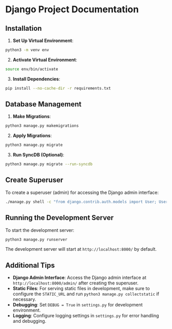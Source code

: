 # Django Project Documentation

## Installation

1. **Set Up Virtual Environment**:

```bash
python3 -m venv env
```

2. **Activate Virtual Environment**:

```bash
source env/bin/activate
```

3. **Install Dependencies**:

```bash
pip install --no-cache-dir -r requirements.txt
```

## Database Management

1. **Make Migrations**:

```bash
python3 manage.py makemigrations
```

2. **Apply Migrations**:

```bash
python3 manage.py migrate
```

3. **Run SyncDB (Optional)**:

```bash
python3 manage.py migrate --run-syncdb
```

## Create Superuser

To create a superuser (admin) for accessing the Django admin interface:

```bash
./manage.py shell -c "from django.contrib.auth.models import User; User.objects.create_superuser('root', 'root@example.com', 'root')"
```

## Running the Development Server

To start the development server:

```bash
python3 manage.py runserver
```

The development server will start at `http://localhost:8000/` by default.

## Additional Tips

- **Django Admin Interface**: Access the Django admin interface at `http://localhost:8000/admin/` after creating the superuser.
- **Static Files**: For serving static files in development, make sure to configure the `STATIC_URL` and run `python3 manage.py collectstatic` if necessary.
- **Debugging**: Set `DEBUG = True` in `settings.py` for development environment.
- **Logging**: Configure logging settings in `settings.py` for error handling and debugging.
